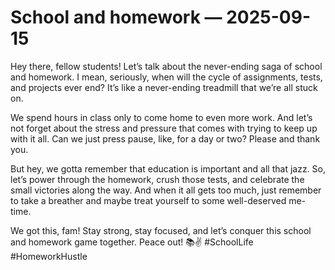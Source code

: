 # School and homework — 2025-09-15

Hey there, fellow students! Let’s talk about the never-ending saga of school and homework. I mean, seriously, when will the cycle of assignments, tests, and projects ever end? It’s like a never-ending treadmill that we’re all stuck on.

We spend hours in class only to come home to even more work. And let’s not forget about the stress and pressure that comes with trying to keep up with it all. Can we just press pause, like, for a day or two? Please and thank you.

But hey, we gotta remember that education is important and all that jazz. So, let’s power through the homework, crush those tests, and celebrate the small victories along the way. And when it all gets too much, just remember to take a breather and maybe treat yourself to some well-deserved me-time.

We got this, fam! Stay strong, stay focused, and let’s conquer this school and homework game together. Peace out! 📚✌️ #SchoolLife #HomeworkHustle